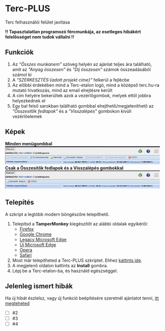# Terc-PLUS
Terc felhasználói felület javítása

**!! Tapasztalatlan programozó fércmunkája, az esetleges hibákért felelősséget nem tudok vállalni !!**

## Funkciók

1. Az *"Összes munkanem"* szöveg helyén az ajánlat teljes ára található, amit az *"Anyag összesen"* és *"Díj összesen"* számok összeadásából számol ki
1. A *"SZERKESZTÉS:{adott projekt címe}"* felkerül a fejlécbe
1. Az előbbi érdekében mind a Terc-etalon logó, mind a középső terc.hu-ra mutató hivatkozás, mind az email elrejtésre került
1. A cím helyére bekerültek azok a vezérlőgombok, melyek ettől jobbra helyezkednek el
1. Egy bal felső sarokban található gombbal elrejthető/megjeleníthető az *"Összesítők fedlapok"* és a *"Visszalépés"* gombokon kívüli vezérlőelemek

## Képek

**Minden menügombbal**<br>
<picture>
<img alt="Minden menügombbal" src="img/menu_with_buttons.png"><br>
</picture>
**Csak a Összesítők fedlapok és a Visszalépés gombokkal**<br>
<picture>
<img alt="Csak a Összesítők fedlapok és a Visszalépés gombokkal" src="img/menu_without_buttons.png">
</picture>

## Telepítés

A szkript a legtöbb modern böngészőre telepíthető.<br>

1. Telepítsd a **TamperMonkey** kiegészítőt az alábbi oldalak egyikéről:
    * [Firefox](https://addons.mozilla.org/en-US/firefox/addon/tampermonkey)
    * [Google Chrome](https://chrome.google.com/webstore/detail/tampermonkey/dhdgffkkebhmkfjojejmpbldmpobfkfo)
    * [Legacy Microsoft Edge](https://www.microsoft.com/store/apps/9NBLGGH5162S)
    * [Új Microsoft Edge](https://microsoftedge.microsoft.com/insider-addons/detail/iikmkjmpaadaobahmlepeloendndfphd)
    * [Opera](https://addons.opera.com/en/extensions/details/tampermonkey-beta)
    * [Safari](https://apps.apple.com/us/app/tampermonkey/id1482490089)
1. Most már telepítheted a Terc-PLUS szkriptet. Ehhez [kattints ide](https://github.com/MentalGravis/Terc-PLUS/releases/latest/download/Terc.PLUS.user.js).
1. A megjelenő oldalon kattints az **Install** gombra.
1. Lépj be a Terc-etalon-ba, és használd egészséggel.

## Jelenleg ismert hibák

Ha új hibát észlelsz, vagy új funkció beépítésére szeretnél ajánlatot tenni, [itt megteheted](https://github.com/MentalGravis/Terc-PLUS/issues)

- [ ] #2
- [ ] #3
- [ ] #4